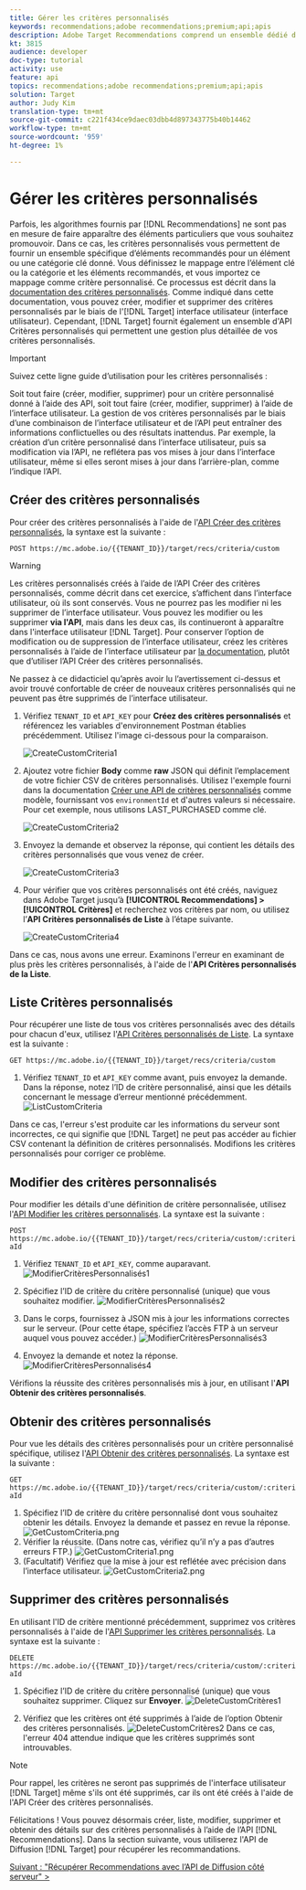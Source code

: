 ```yaml
---
title: Gérer les critères personnalisés
keywords: recommendations;adobe recommendations;premium;api;apis
description: Adobe Target Recommendations comprend un ensemble dédié d'API qui vous permet de gérer votre catalogue de produits et/ou de contenu recommandés ; gérer vos algorithmes et campagnes de recommandations ; et diffuser des recommandations dans des objets JSON, HTML ou XML à afficher dans des canaux Web, mobiles, e-mail, IOT et autres.
kt: 3815
audience: developer
doc-type: tutorial
activity: use
feature: api
topics: recommendations;adobe recommendations;premium;api;apis
solution: Target
author: Judy Kim
translation-type: tm+mt
source-git-commit: c221f434ce9daec03dbb4d897343775b40b14462
workflow-type: tm+mt
source-wordcount: '959'
ht-degree: 1%

---
```



# Gérer les critères personnalisés

Parfois, les algorithmes fournis par [!DNL Recommendations] ne sont pas en mesure de faire apparaître des éléments particuliers que vous souhaitez promouvoir. Dans ce cas, les critères personnalisés vous permettent de fournir un ensemble spécifique d’éléments recommandés pour un élément ou une catégorie clé donné. Vous définissez le mappage entre l’élément clé ou la catégorie et les éléments recommandés, et vous importez ce mappage comme critère personnalisé. Ce processus est décrit dans la [documentation des critères personnalisés](https://docs.adobe.com/content/help/en/target/using/recommendations/criteria/recommendations-csv.html). Comme indiqué dans cette documentation, vous pouvez créer, modifier et supprimer des critères personnalisés par le biais de l&#39;[!DNL Target] interface utilisateur (interface utilisateur). Cependant, [!DNL Target] fournit également un ensemble d&#39;API Critères personnalisés qui permettent une gestion plus détaillée de vos critères personnalisés.

>[!IMPORTANT]
>
>Suivez cette ligne guide d’utilisation pour les critères personnalisés :
>
> Soit tout faire (créer, modifier, supprimer) pour un critère personnalisé donné à l’aide des API, soit tout faire (créer, modifier, supprimer) à l’aide de l’interface utilisateur. La gestion de vos critères personnalisés par le biais d’une combinaison de l’interface utilisateur et de l’API peut entraîner des informations conflictuelles ou des résultats inattendus. Par exemple, la création d’un critère personnalisé dans l’interface utilisateur, puis sa modification via l’API, ne reflétera pas vos mises à jour dans l’interface utilisateur, même si elles seront mises à jour dans l’arrière-plan, comme l’indique l’API.

## Créer des critères personnalisés

Pour créer des critères personnalisés à l&#39;aide de l&#39;[API Créer des critères personnalisés](https://developers.adobetarget.com/api/recommendations/#operation/createCriteriaCustom), la syntaxe est la suivante :

`POST https://mc.adobe.io/{{TENANT_ID}}/target/recs/criteria/custom`

>[!WARNING]
>
>Les critères personnalisés créés à l’aide de l’API Créer des critères personnalisés, comme décrit dans cet exercice, s’affichent dans l’interface utilisateur, où ils sont conservés. Vous ne pourrez pas les modifier ni les supprimer de l’interface utilisateur. Vous pouvez les modifier ou les supprimer **via l&#39;API**, mais dans les deux cas, ils continueront à apparaître dans l&#39;interface utilisateur [!DNL Target]. Pour conserver l’option de modification ou de suppression de l’interface utilisateur, créez les critères personnalisés à l’aide de l’interface utilisateur par [la documentation](https://docs.adobe.com/content/help/en/target/using/recommendations/criteria/recommendations-csv.html), plutôt que d’utiliser l’API Créer des critères personnalisés.

Ne passez à ce didacticiel qu’après avoir lu l’avertissement ci-dessus et avoir trouvé confortable de créer de nouveaux critères personnalisés qui ne peuvent pas être supprimés de l’interface utilisateur.

1. Vérifiez `TENANT_ID` et `API_KEY` pour **Créez des critères personnalisés** et référencez les variables d&#39;environnement Postman établies précédemment. Utilisez l&#39;image ci-dessous pour la comparaison.

   ![CreateCustomCriteria1](assets/CreateCustomCriteria1.png)

2. Ajoutez votre fichier **Body** comme **raw** JSON qui définit l’emplacement de votre fichier CSV de critères personnalisés. Utilisez l&#39;exemple fourni dans la documentation [Créer une API de critères personnalisés](https://developers.adobetarget.com/api/recommendations/#operation/getAllCriteriaCustom) comme modèle, fournissant vos `environmentId` et d&#39;autres valeurs si nécessaire. Pour cet exemple, nous utilisons LAST_PURCHASED comme clé.

   ![CreateCustomCriteria2](assets/CreateCustomCriteria2.png)

3. Envoyez la demande et observez la réponse, qui contient les détails des critères personnalisés que vous venez de créer.

   ![CreateCustomCriteria3](assets/CreateCustomCriteria3.png)

4. Pour vérifier que vos critères personnalisés ont été créés, naviguez dans Adobe Target jusqu’à **[!UICONTROL Recommendations] > [!UICONTROL Critères]** et recherchez vos critères par nom, ou utilisez l’**API Critères personnalisés de Liste** à l’étape suivante.

   ![CreateCustomCriteria4](assets/CreateCustomCriteria4.png)

Dans ce cas, nous avons une erreur. Examinons l&#39;erreur en examinant de plus près les critères personnalisés, à l&#39;aide de l&#39;**API Critères personnalisés de la Liste**.

## Liste Critères personnalisés

Pour récupérer une liste de tous vos critères personnalisés avec des détails pour chacun d&#39;eux, utilisez l&#39;[API Critères personnalisés de Liste](https://developers.adobetarget.com/api/recommendations/#operation/getAllCriteriaCustom). La syntaxe est la suivante :

`GET https://mc.adobe.io/{{TENANT_ID}}/target/recs/criteria/custom`

1. Vérifiez `TENANT_ID` et `API_KEY` comme avant, puis envoyez la demande. Dans la réponse, notez l’ID de critère personnalisé, ainsi que les détails concernant le message d’erreur mentionné précédemment.
   ![ListCustomCriteria](assets/ListCustomCriteria.png)

Dans ce cas, l&#39;erreur s&#39;est produite car les informations du serveur sont incorrectes, ce qui signifie que [!DNL Target] ne peut pas accéder au fichier CSV contenant la définition de critères personnalisés. Modifions les critères personnalisés pour corriger ce problème.

## Modifier des critères personnalisés

Pour modifier les détails d&#39;une définition de critère personnalisée, utilisez l&#39;[API Modifier les critères personnalisés](https://developers.adobetarget.com/api/recommendations/#operation/updateCriteriaCustom). La syntaxe est la suivante :

`POST https://mc.adobe.io/{{TENANT_ID}}/target/recs/criteria/custom/:criteriaId`

1. Vérifiez `TENANT_ID` et `API_KEY`, comme auparavant.
   ![ModifierCritèresPersonnalisés1](assets/EditCustomCriteria1.png)

1. Spécifiez l’ID de critère du critère personnalisé (unique) que vous souhaitez modifier.
   ![ModifierCritèresPersonnalisés2](assets/EditCustomCriteria2.png)

1. Dans le corps, fournissez à JSON mis à jour les informations correctes sur le serveur. (Pour cette étape, spécifiez l’accès FTP à un serveur auquel vous pouvez accéder.)
   ![ModifierCritèresPersonnalisés3](assets/EditCustomCriteria3.png)

1. Envoyez la demande et notez la réponse.
   ![ModifierCritèresPersonnalisés4](assets/EditCustomCriteria4.png)

Vérifions la réussite des critères personnalisés mis à jour, en utilisant l&#39;**API Obtenir des critères personnalisés**.

## Obtenir des critères personnalisés

Pour vue les détails des critères personnalisés pour un critère personnalisé spécifique, utilisez l&#39;[API Obtenir des critères personnalisés](https://developers.adobetarget.com/api/recommendations/#operation/getCriteriaCustom). La syntaxe est la suivante :

`GET https://mc.adobe.io/{{TENANT_ID}}/target/recs/criteria/custom/:criteriaId`

1. Spécifiez l’ID de critère du critère personnalisé dont vous souhaitez obtenir les détails. Envoyez la demande et passez en revue la réponse.
   ![GetCustomCriteria.png](assets/GetCustomCriteria.png)
1. Vérifier la réussite. (Dans notre cas, vérifiez qu’il n’y a pas d’autres erreurs FTP.)
   ![GetCustomCriteria1.png](assets/GetCustomCriteria1.png)
1. (Facultatif) Vérifiez que la mise à jour est reflétée avec précision dans l’interface utilisateur.
   ![GetCustomCriteria2.png](assets/GetCustomCriteria2.png)

## Supprimer des critères personnalisés

En utilisant l&#39;ID de critère mentionné précédemment, supprimez vos critères personnalisés à l&#39;aide de l&#39;[API Supprimer les critères personnalisés](https://developers.adobetarget.com/api/recommendations/#operation/deleteCriteriaCustom). La syntaxe est la suivante :

`DELETE https://mc.adobe.io/{{TENANT_ID}}/target/recs/criteria/custom/:criteriaId`

1. Spécifiez l’ID de critère du critère personnalisé (unique) que vous souhaitez supprimer. Cliquez sur **Envoyer**.
   ![DeleteCustomCritères1](assets/DeleteCustomCriteria1.png)

1. Vérifiez que les critères ont été supprimés à l’aide de l’option Obtenir des critères personnalisés.
   ![DeleteCustomCritères2](assets/DeleteCustomCriteria2.png)
 Dans ce cas, l&#39;erreur 404 attendue indique que les critères supprimés sont introuvables.

>[!NOTE]
>Pour rappel, les critères ne seront pas supprimés de l&#39;interface utilisateur [!DNL Target] même s&#39;ils ont été supprimés, car ils ont été créés à l&#39;aide de l&#39;API Créer des critères personnalisés.

Félicitations ! Vous pouvez désormais créer, liste, modifier, supprimer et obtenir des détails sur des critères personnalisés à l’aide de l’API [!DNL Recommendations]. Dans la section suivante, vous utiliserez l&#39;API de Diffusion [!DNL Target] pour récupérer les recommandations.

[Suivant : &quot;Récupérer Recommendations avec l’API de Diffusion côté serveur&quot; >](fetch-recs-server-side-delivery-api.md)
